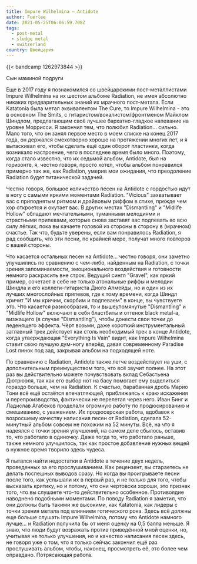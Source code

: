 ```yaml
---
title: Impure Wilhelmina — Antidote
author: Fuerlee
date: 2021-05-25T06:06:59.708Z
tags:
  - post-metal
  - sludge metal
  - switzerland
country: Швейцария
---
```

{{< bandcamp 1262973844 >}}

Сын маминой подруги



Еще в 2017 году я познакомился со швейцарскими пост-металлистами Impure Wilhelmina на их шестом альбоме Radiation, не имея абсолютно никаких предварительных знаний их мрачного пост-метала. Если Katatonia была метал эквивалентом The Cure, то Impure Wilhelmina - это в основном The Smits, с гитаристом/вокалистом/фронтменом Майклом Шиндлом, предлагающим своё лучшее бархатно-гладкое напевание на уровне Моррисси. Я закончил тем, что полюбил Radiation… сильно. Мало того, что он занял первое место в моем списке на конец 2017 года, он держался смехотворно хорошо на протяжении многих лет, и я вытаскивал его, чтобы сделать ещё один оборот пластинки, когда возникало настроение, чего в последнее время было много. Поэтому, когда стало известно, что их седьмой альбом, Antidote, был на горизонте, я, честно говоря, просто хотел, чтобы альбом понравился примерно так же, как Radiation, умерив мои ожидания, что преодоление Radiation будет титанической задачей.



Честно говоря, большое количество песен на Antidote с гордостью идут в ногу с самыми яркими моментами Radiation. "Vicious" захватывает вас с приподнятым ритмом и драйвовым риффом в стихе, прежде чем хор откроется и окутает вас. В других местах "Dismantling" и "Midlife Hollow" обладают мечтательными, туманными мелодиями и страстными припевами, которые снова заставят вас подпевать во всю силу лёгких, пока вы качаете головой из стороны в сторону в (мрачном) счастье. Так что, будьте уверены, если вам понравилось Radiation, я рад сообщить, что эти песни, по крайней мере, получат много повторов с вашей стороны.



Что касается остальных песен на Antidote... честно говоря, они заметно улучшились по сравнению с чем-либо, найденным на Radiation, с точки зрения запоминаемости, эмоционального воздействия и готовности немного раскрасить вне строк. Ведущий сингл "Gravel", как яркий пример, сочетает в себе не только атональные риффы и мелодии Шиндла и его коллеги-гитариста Диого Алмейды, но и один из их лучших многослойных припевов, где к тому времени, когда Шиндл кричит "И мы кричим, скорбим и подпеваем" в конце, вы чувствуете это. Что касается разнообразия, то и вышеупомянутые "Dismantling" и "Midlife Hollow" включают в себя бластбиты и оттенок black metal-а, визжащего (в случае "Dismantling"), чтобы донести свои точки до леденящего эффекта. Чёрт возьми, даже короткий инструментальный заглавный трек действует как столь необходимый трек в конце Antidote, когда утверждающая "Everything Is Vain" видит, как Impure Wilhelmina ставит свою лучшую дум-ногу вперёд, давая современному Paradise Lost пинок под зад, закрывая альбом на подходящей ноте.



По сравнению с Radiation, Antidote также легче воздействует на уши, с дополнительным преимуществом того, что всё звучит полнее. На этот раз вы действительно можете почувствовать вклад Себастьена Дютрюэля, так как его выбор нот на басу помогает ему выделиться гораздо больше, чем на Radiation. К счастью, барабанная дробь Марио Тони всё ещё остаётся впечатляющей, приближаясь к краю искажения и перепроизводства, фактически не перелетая через него. Иван Бинг и Ладислав Агабеков проделали огромную работу по продюсированию и смешиванию, с уважением. Их продюсерская работа, вдобавок к возросшему качеству написания песен от Radiation, сделала 52-минутный альбом совсем не похожим на 52 минуты. Всё, на что я надеялся с точки зрения улучшений, на самом деле сбылось, оставив то, что работало в одиночку. Даже тогда то, что работало раньше, также немного улучшилось, так как простое добавление нужных вещей в нужное время творило здесь чудеса.



Я пытался найти недостатки в Antidote в течение двух недель, проведенных за его прослушиванием. Как рецензент, вы стараетесь не делать поспешных выводов сразу. Но когда вы проигрываете песни после того, как услышали их в первый раз, и не только для того, чтобы высказать критику, но и потому, что они чертовски хороши, это признак того, что вы слушаете что-то действительно особенное. Противоядие наводнено подобными моментами. По поводу Radiation я заметил, что они должны быть такими же высокими, как Katatonia, как лидеры с точки зрения метала под влиянием готического рока. Здесь всё должны еще больше слушать Impure Wilhelmina, потому что Antidote намного лучше... и Radiation получила бы от меня оценку на 0,5 балла меньше. Я знаю, что люди будут возражать против приведённой мной оценки, но, учитывая не только улучшения, но и качество написания песен здесь, не говоря уже о том, что я только сейчас закончил ещё раз прослушивать альбом, чтобы, наконец, просмотреть её, это более чем оправдано. Потрясающая работа.